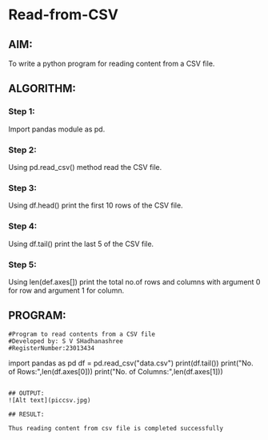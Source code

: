 # Read-from-CSV

## AIM:
To write a python program for reading content from a CSV file.

## ALGORITHM:

### Step 1:
Import pandas module as pd.

### Step 2:
Using pd.read_csv() method read the CSV file.

### Step 3:
Using df.head() print the first 10 rows of the CSV file.

### Step 4:
Using df.tail() print the last 5 of the CSV file.

### Step 5:
Using len(def.axes[]) print the total no.of rows and columns with argument 0 for row and argument 1 for column.

## PROGRAM:
```
#Program to read contents from a CSV file
#Developed by: S V SHadhanashree
#RegisterNumber:23013434
```
import pandas as pd
df = pd.read_csv("data.csv")
print(df.tail())
print("No. of Rows:",len(df.axes[0]))
print("No. of Columns:",len(df.axes[1]))
```

## OUTPUT:
![Alt text](piccsv.jpg)

## RESULT:

Thus reading content from csv file is completed successfully
